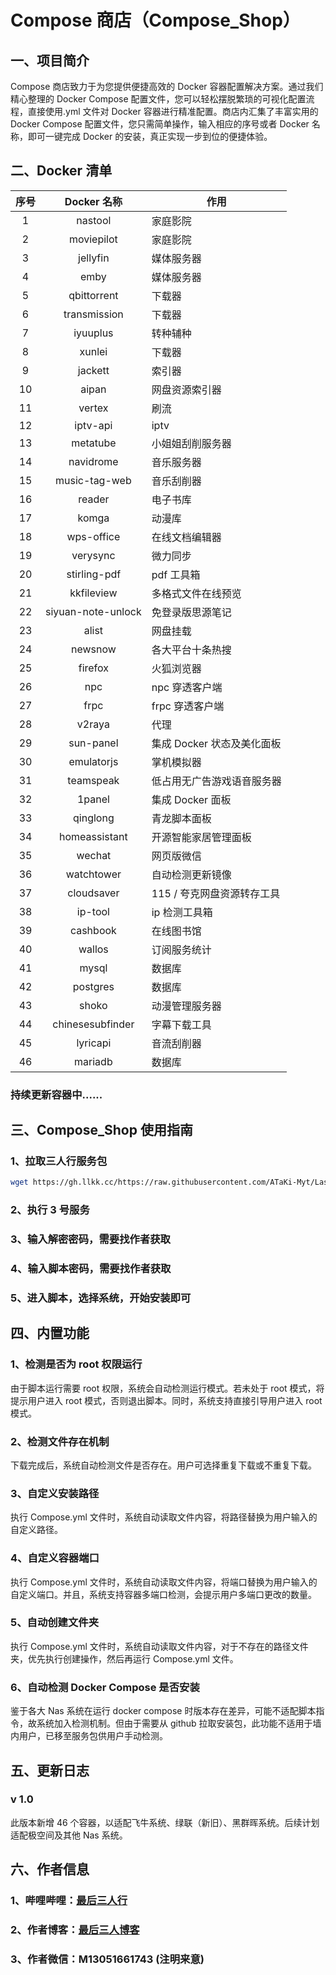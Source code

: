 # Compose 商店（Compose_Shop）
## 一、项目简介
Compose 商店致力于为您提供便捷高效的 Docker 容器配置解决方案。通过我们精心整理的 Docker Compose 配置文件，您可以轻松摆脱繁琐的可视化配置流程，直接使用.yml 文件对 Docker 容器进行精准配置。商店内汇集了丰富实用的 Docker Compose 配置文件，您只需简单操作，输入相应的序号或者 Docker 名称，即可一键完成 Docker 的安装，真正实现一步到位的便捷体验。

## 二、Docker 清单
| 序号 | Docker 名称 | 作用 |
| :---: | :---: | --- |
| 1 | nastool | 家庭影院 |
| 2 | moviepilot | 家庭影院 |
| 3 | jellyfin | 媒体服务器 |
| 4 | emby | 媒体服务器 |
| 5 | qbittorrent | 下载器 |
| 6 | transmission | 下载器 |
| 7 | iyuuplus | 转种辅种 |
| 8 | xunlei | 下载器 |
| 9 | jackett | 索引器 |
| 10 | aipan | 网盘资源索引器 |
| 11 | vertex | 刷流 |
| 12 | iptv-api | iptv |
| 13 | metatube | 小姐姐刮削服务器 |
| 14 | navidrome | 音乐服务器 |
| 15 | music-tag-web | 音乐刮削器 |
| 16 | reader | 电子书库 |
| 17 | komga | 动漫库 |
| 18 | wps-office | 在线文档编辑器 |
| 19 | verysync | 微力同步 |
| 20 | stirling-pdf | pdf 工具箱 |
| 21 | kkfileview | 多格式文件在线预览 |
| 22 | siyuan-note-unlock | 免登录版思源笔记 |
| 23 | alist | 网盘挂载 |
| 24 | newsnow | 各大平台十条热搜 |
| 25 | firefox | 火狐浏览器 |
| 26 | npc | npc 穿透客户端 |
| 27 | frpc | frpc 穿透客户端 |
| 28 | v2raya | 代理 |
| 29 | sun-panel | 集成 Docker 状态及美化面板 |
| 30 | emulatorjs | 掌机模拟器 |
| 31 | teamspeak | 低占用无广告游戏语音服务器 |
| 32 | 1panel | 集成 Docker 面板 |
| 33 | qinglong | 青龙脚本面板 |
| 34 | homeassistant | 开源智能家居管理面板 |
| 35 | wechat | 网页版微信 |
| 36 | watchtower | 自动检测更新镜像 |
| 37 | cloudsaver | 115 / 夸克网盘资源转存工具 |
| 38 | ip-tool | ip 检测工具箱 |
| 39 | cashbook | 在线图书馆 |
| 40 | wallos | 订阅服务统计 |
| 41 | mysql | 数据库 |
| 42 | postgres | 数据库 |
| 43 | shoko | 动漫管理服务器 |
| 44 | chinesesubfinder | 字幕下载工具 |
| 45 | lyricapi | 音流刮削器 |
| 46 | mariadb | 数据库 |
### 持续更新容器中......
## 三、Compose_Shop 使用指南
### 1、拉取三人行服务包

```bash
wget https://gh.llkk.cc/https://raw.githubusercontent.com/ATaKi-Myt/Last_Three_Lazy_bag/refs/heads/main/Last_Three_Service_Package.sh
```

### 2、执行 3 号服务
### 3、输入解密密码，需要找作者获取
### 4、输入脚本密码，需要找作者获取
### 5、进入脚本，选择系统，开始安装即可
## 四、内置功能
### 1、检测是否为 root 权限运行
由于脚本运行需要 root 权限，系统会自动检测运行模式。若未处于 root 模式，将提示用户进入 root 模式，否则退出脚本。同时，系统支持直接引导用户进入 root 模式。
### 2、检测文件存在机制
下载完成后，系统自动检测文件是否存在。用户可选择重复下载或不重复下载。
### 3、自定义安装路径
执行 Compose.yml 文件时，系统自动读取文件内容，将路径替换为用户输入的自定义路径。
### 4、自定义容器端口
执行 Compose.yml 文件时，系统自动读取文件内容，将端口替换为用户输入的自定义端口。并且，系统支持容器多端口检测，会提示用户多端口更改的数量。
### 5、自动创建文件夹
执行 Compose.yml 文件时，系统自动读取文件内容，对于不存在的路径文件夹，优先执行创建操作，然后再运行 Compose.yml 文件。
### 6、自动检测 Docker Compose 是否安装
鉴于各大 Nas 系统在运行 docker compose 时版本存在差异，可能不适配脚本指令，故系统加入检测机制。但由于需要从 github 拉取安装包，此功能不适用于墙内用户，已移至服务包供用户手动检测。
## 五、更新日志
### v 1.0
此版本新增 46 个容器，以适配飞牛系统、绿联（新旧）、黑群晖系统。后续计划适配极空间及其他 Nas 系统。
## 六、作者信息
### 1、哔哩哔哩：[最后三人行](https://space.bilibili.com/3546844344879871?spm_id_from=333.1007.0.0)
### 2、作者博客：[最后三人博客](https://bk.010322.xyz/)
### 3、作者微信：M13051661743 (注明来意)
